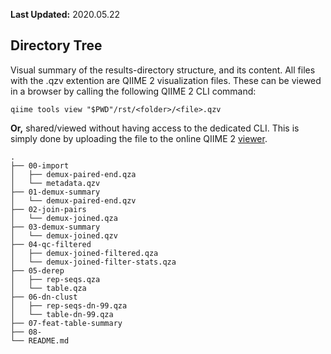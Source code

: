 __Last Updated:__ 2020.05.22

## Directory Tree

Visual summary of the results-directory structure, and its content. All files with the .qzv extention are QIIME 2 visualization files. These can be viewed in a browser by calling the following QIIME 2 CLI command:

```
qiime tools view "$PWD"/rst/<folder>/<file>.qzv
```

__Or,__ shared/viewed without having access to the dedicated CLI. This is simply done by uploading the file to the online QIIME 2 [viewer](https://view.qiime2.org/).

```
.
├── 00-import
│   ├── demux-paired-end.qza
│   └── metadata.qzv
├── 01-demux-summary
│   └── demux-paired-end.qzv
├── 02-join-pairs
│   └── demux-joined.qza
├── 03-demux-summary
│   └── demux-joined.qzv
├── 04-qc-filtered
│   ├── demux-joined-filtered.qza
│   └── demux-joined-filter-stats.qza
├── 05-derep
│   ├── rep-seqs.qza
│   └── table.qza
├── 06-dn-clust
│   ├── rep-seqs-dn-99.qza
│   └── table-dn-99.qza
├── 07-feat-table-summary
├── 08-
└── README.md
```
